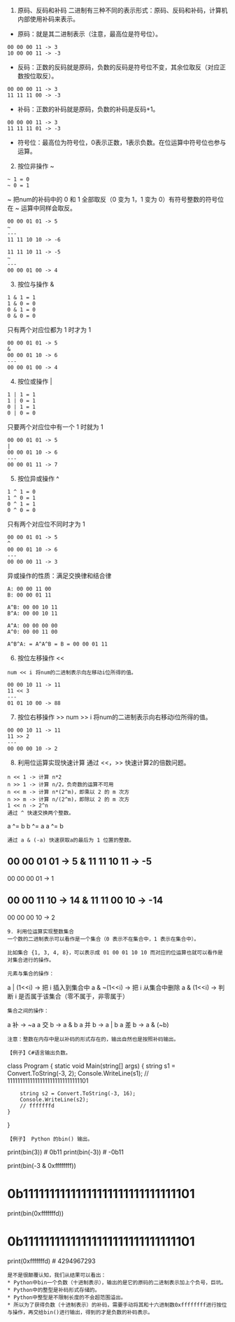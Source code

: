 1. 原码、反码和补码
二进制有三种不同的表示形式：原码、反码和补码，计算机内部使用补码来表示。

* 原码：就是其二进制表示（注意，最高位是符号位）。
```
00 00 00 11 -> 3
10 00 00 11 -> -3
```
* 反码：正数的反码就是原码，负数的反码是符号位不变，其余位取反（对应正数按位取反）。
```
00 00 00 11 -> 3
11 11 11 00 -> -3
```
* 补码：正数的补码就是原码，负数的补码是反码+1。
```
00 00 00 11 -> 3
11 11 11 01 -> -3
```
* 符号位：最高位为符号位，0表示正数，1表示负数。在位运算中符号位也参与运算。

2. 按位非操作 ~
```
~ 1 = 0
~ 0 = 1
```
~ 把num的补码中的 0 和 1 全部取反（0 变为 1，1 变为 0）有符号整数的符号位在 ~ 运算中同样会取反。

```
00 00 01 01 -> 5
~
---
11 11 10 10 -> -6

11 11 10 11 -> -5
~
---
00 00 01 00 -> 4
```

3. 按位与操作 &
```
1 & 1 = 1
1 & 0 = 0
0 & 1 = 0
0 & 0 = 0
```
只有两个对应位都为 1 时才为 1
```
00 00 01 01 -> 5
&
00 00 01 10 -> 6
---
00 00 01 00 -> 4
```
4. 按位或操作 |
```
1 | 1 = 1
1 | 0 = 1
0 | 1 = 1
0 | 0 = 0
```
只要两个对应位中有一个 1 时就为 1
```
00 00 01 01 -> 5
|
00 00 01 10 -> 6
---
00 00 01 11 -> 7
```
5. 按位异或操作 ^
```
1 ^ 1 = 0
1 ^ 0 = 1
0 ^ 1 = 1
0 ^ 0 = 0
```
只有两个对应位不同时才为 1
```
00 00 01 01 -> 5
^
00 00 01 10 -> 6
---
00 00 00 11 -> 3
```
异或操作的性质：满足交换律和结合律
```
A: 00 00 11 00
B: 00 00 01 11

A^B: 00 00 10 11
B^A: 00 00 10 11

A^A: 00 00 00 00
A^0: 00 00 11 00

A^B^A: = A^A^B = B = 00 00 01 11
```
6. 按位左移操作 <<
```
num << i 将num的二进制表示向左移动i位所得的值。

00 00 10 11 -> 11
11 << 3
---
01 01 10 00 -> 88 
```
7. 按位右移操作 >>
num >> i 将num的二进制表示向右移动i位所得的值。
```
00 00 10 11 -> 11
11 >> 2
---
00 00 00 10 -> 2 
```
8. 利用位运算实现快速计算
通过 <<，>> 快速计算2的倍数问题。
```
n << 1 -> 计算 n*2
n >> 1 -> 计算 n/2，负奇数的运算不可用
n << m -> 计算 n*(2^m)，即乘以 2 的 m 次方
n >> m -> 计算 n/(2^m)，即除以 2 的 m 次方
1 << n -> 2^n
通过 ^ 快速交换两个整数。
```
a ^= b
b ^= a
a ^= b
```
通过 a & (-a) 快速获取a的最后为 1 位置的整数。
```
00 00 01 01 -> 5
&
11 11 10 11 -> -5
---
00 00 00 01 -> 1

00 00 11 10 -> 14
&
11 11 00 10 -> -14
---
00 00 00 10 -> 2
```
9. 利用位运算实现整数集合
一个数的二进制表示可以看作是一个集合（0 表示不在集合中，1 表示在集合中）。

比如集合 {1, 3, 4, 8}，可以表示成 01 00 01 10 10 而对应的位运算也就可以看作是对集合进行的操作。

元素与集合的操作：
```
a | (1<<i)  -> 把 i 插入到集合中
a & ~(1<<i) -> 把 i 从集合中删除
a & (1<<i)  -> 判断 i 是否属于该集合（零不属于，非零属于）
```
集合之间的操作：
```
a 补   -> ~a
a 交 b -> a & b
a 并 b -> a | b
a 差 b -> a & (~b)
```
注意：整数在内存中是以补码的形式存在的，输出自然也是按照补码输出。

【例子】C#语言输出负数。
```
class Program
{
    static void Main(string[] args)
    {
        string s1 = Convert.ToString(-3, 2);
        Console.WriteLine(s1); 
        // 11111111111111111111111111111101
        
        string s2 = Convert.ToString(-3, 16);
        Console.WriteLine(s2); 
        // fffffffd
    }
}
```
【例子】 Python 的bin() 输出。
```
print(bin(3))  # 0b11
print(bin(-3))  # -0b11

print(bin(-3 & 0xffffffff))  
# 0b11111111111111111111111111111101

print(bin(0xfffffffd))       
# 0b11111111111111111111111111111101

print(0xfffffffd)  # 4294967293
```
是不是很颠覆认知，我们从结果可以看出：
* Python中bin一个负数（十进制表示），输出的是它的原码的二进制表示加上个负号，巨坑。
* Python中的整型是补码形式存储的。
* Python中整型是不限制长度的不会超范围溢出。
* 所以为了获得负数（十进制表示）的补码，需要手动将其和十六进制数0xffffffff进行按位与操作，再交给bin()进行输出，得到的才是负数的补码表示。
